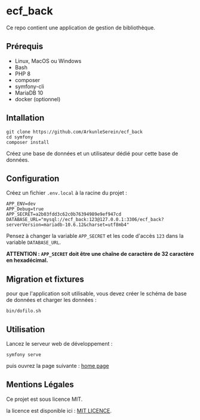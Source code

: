 # ecf_back

Ce repo contient une application de gestion de bibliothèque.

## Prérequis

- Linux, MacOS ou Windows
- Bash
- PHP 8
- composer
- symfony-cli
- MariaDB 10
- docker (optionnel)

## Intallation

```
git clone https://github.com/ArkunleSerein/ecf_back
cd symfony
composer install
```

Créez une base de données et un utilisateur dédié pour cette base de données.

## Configuration

Créez un fichier `.env.local` à la racine du projet :

```
APP_ENV=dev
APP_Debug=true
APP_SECRET=a2b03fdd3c62c0b76394989e9ef947cd
DATABASE_URL="mysql://ecf_back:123@127.0.0.1:3306/ecf_back?serverVersion=mariadb-10.6.12&charset=utf8mb4"
```

Pensez à changer la variable `APP_SECRET` et les code d'accès `123` dans la variable `DATABASE_URL`.

**ATTENTION : `APP_SECRET` doit être une chaîne de caractère de 32 caractère en hexadécimal.**

## Migration et fixtures

pour que l'application soit utilisable, vous devez créer le schéma de base de données et charger les données :

```
bin/dofilo.sh
```

## Utilisation

Lancez le serveur web de développement : 

```
symfony serve
```

puis ouvrez la page suivante : [home page](https://localhost:8000)

## Mentions Légales

Ce projet est sous licence MIT.

la licence est disponible ici : [MIT LICENCE](LICENCE).